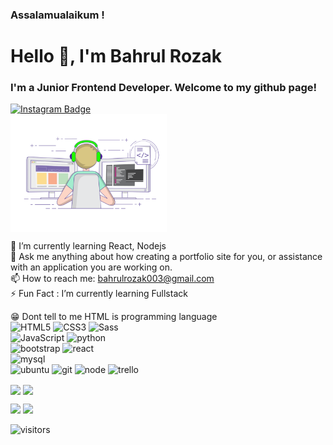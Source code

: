  
### Assalamualaikum !
### <h1>Hello 👋, I'm Bahrul Rozak</h1>
### I'm a Junior Frontend Developer. Welcome to my github page! <br>
[![Instagram Badge](https://img.shields.io/badge/-Instagram-e4405f?style=flat-square&logo=Instagram&logoColor=white)](https://instagram.com/rozak.js/)
<br>
<img align="center" alt="GIF" src="https://raw.githubusercontent.com/devSouvik/devSouvik/master/gif3.gif" width="250"/>

 🌱 I’m currently learning React, Nodejs <br> 
 💬 Ask me anything about how creating a portfolio site for you, or assistance with an application you are working on. <br>
 📫 How to reach me: bahrulrozak003@gmail.com <br>
 ⚡ Fun Fact : I’m currently learning Fullstack <br>

😁 Dont tell to me HTML is programming language 
<br>
![HTML5](https://img.shields.io/badge/html%205-grey?style=for-the-badge&logo=html5&logoColor=white&labelColor=ee1717)
![CSS3](https://img.shields.io/badge/css%203-grey?style=for-the-badge&logo=css3&logoColor=white&labelColor=ee1717)
![Sass](https://img.shields.io/badge/sass-grey?style=for-the-badge&logo=sass&logoColor=white&labelColor=ee1717)
<br>
![JavaScript](https://img.shields.io/badge/-JavaScript-grey?style=for-the-badge&logo=javascript&logoColor=white&labelColor=ee1717)
![python](https://img.shields.io/badge/-python-grey?style=for-the-badge&logo=python&logoColor=white&labelColor=ee1717)
<br>
![bootstrap](https://img.shields.io/badge/-bootstrap-grey?style=for-the-badge&logo=bootstrap&logoColor=white&labelColor=ee1717)
![react](https://img.shields.io/badge/-react-grey?style=for-the-badge&logo=react&logoColor=white&labelColor=ee1717)
<br>
![mysql](https://img.shields.io/badge/-mysql-grey?style=for-the-badge&logo=mysql&logoColor=white&labelColor=ee1717)
<br>
![ubuntu](https://img.shields.io/badge/-ubuntu-grey?style=for-the-badge&logo=ubuntu&logoColor=white&labelColor=ee1717)
![git](https://img.shields.io/badge/-git-grey?style=for-the-badge&logo=git&logoColor=white&labelColor=ee1717)
![node](https://img.shields.io/badge/-node-grey?style=for-the-badge&logo=node.js&logoColor=white&labelColor=ee1717)
![trello](https://img.shields.io/badge/-trello-grey?style=for-the-badge&logo=trello&logoColor=white&labelColor=ee1717)

<img align="center" src="https://github-readme-stats.vercel.app/api?username=Bahrul-Rozak&title_color=fff&icon_color=fff&text_color=fff&bg_color=3D3B3B&hide=css%2Chtml&layout=compact"> 
<img align="center" src="https://github-readme-stats.vercel.app/api/top-langs/?username=Bahrul-Rozak&&show_icons=true&title_color=fff&icon_color=fff&text_color=fff&bg_color=3D3B3B&hide=contribs"/>

<p>
  <img height="180em" src="https://github-readme-stats.vercel.app/api?username=Bahrul-Rozak&show_icons=true&hide_border=true&&count_private=true&include_all_commits=true" />
  <img height="180em" src="https://github-readme-stats.vercel.app/api/top-langs/?username=Bahrul-Rozak&exclude_repo=KNN-Image-Classification&show_icons=true&title_color=fff&icon_color=fff&text_color=fff&bg_color=3D3B3B&hide=contribs"/>
</p>


![visitors](https://visitor-badge.glitch.me/badge?page_id=page.id)

